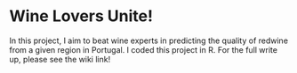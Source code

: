 # Wine Lovers Unite!
In this project, I aim to beat wine experts in predicting the quality of redwine from a given region in Portugal. I coded this project in R.  For the full write up, please see the wiki link!   
